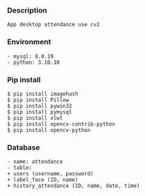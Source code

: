 ### Description
```
App desktop attendance use cv2
```

### Environment
```
- mysql: 8.0.19
- python: 3.10.10
```

### Pip install
```
$ pip install imagehash
$ pip install Pillow
$ pip install pywin32
$ pip install pymysql
$ pip install xlwt
$ pip install opencv-contrib-python
$ pip install opencv-python
```

### Database
```
- name: attendance
- table:
+ users (username, password)
+ label_face (ID, name)
+ history_attendance (ID, name, date, time)
```